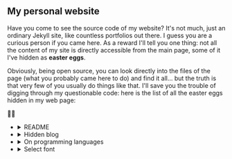 ## My personal website

Have you come to see the source code of my website? It's not much, just an ordinary Jekyll site, like countless portfolios out there. I guess you are a curious person if you came here. As a reward I'll tell you one thing: not all the content of my site is directly accessible from the main page, some of it I've hidden as **easter eggs**.

Obviously, being open source, you can look directly into the files of the page (what you probably came here to do) and find it all... but the truth is that very few of you usually do things like that. I'll save you the trouble of digging through my questionable code: here is the list of all the easter eggs hidden in my web page:

🐇🥚
<ul>
<li><details>
<summary>README</summary>

If you type  <kbd>r</kbd> <kbd>e</kbd> <kbd>a</kbd> <kbd>d</kbd> <kbd>m</kbd> <kbd>e</kbd> in homepage you'll be automatically redirected here.
</details></li>
<li><details>
<summary>Hidden blog</summary>
If you click at least 5 times anywhere in the <b>Highlighted articles</b> section (for example closing and opening it) a misterious goat will appear to guide you to a secret blog (<i>only in spanish for now!</i>).

You can skip the goat step if you just type  <kbd>n</kbd> <kbd>o</kbd> <kbd>t</kbd> <kbd>e</kbd> <kbd>b</kbd> <kbd>o</kbd> <kbd>o</kbd> <kbd>k</kbd> in the homepage
</details></li>
<li><details>
<summary>On programming languages</summary>
If you higlight the word "languages" anywhere on the site (like the <b>Higlighted projects</b> description) you will be automatically redirected to a hidden page titled <b>On programming languages</b>.
</details></li>
<li><details>
<summary>Select font</summary>
If you hold down the left mouse button for several seconds on the light bulb icon to change the theme, a selector to change the page font will open instead.</b>.
</details></li>
</ul>
